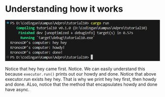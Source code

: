 # Understanding how it works

![alt text](ss1.png)

Notice that hey hey came first. Notice. We can easily understand this because `executor.run()` prints out our howdy and done. Notice that above executor.run exists hey hey. That is why we print hey hey first, then howdy and done. ALso, notice that the method that encapsulates howdy and done have async.
